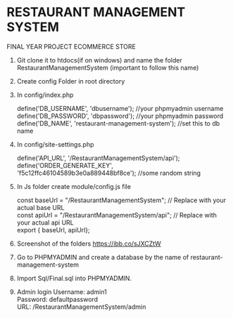 # RESTAURANT MANAGEMENT SYSTEM

FINAL YEAR PROJECT ECOMMERCE STORE

1. Git clone it to htdocs(if on windows) and name the folder RestaurantManagementSystem (important to follow this name)

2. Create config Folder in root directory

3. In config/index.php
   <?php
   define('DB_HOST', 'localhost'); <br>
   define('DB_USERNAME', 'dbusername');  //your phpmyadmin username <br>
   define('DB_PASSWORD', 'dbpassword'); //your phpmyadmin password <br>
   define('DB_NAME', 'restaurant-management-system'); //set this to db name  <br>


4. In config/site-settings.php
   <?php
   define('BASE_URL', '/RestaurantManagementSystem');  <br>
   define('API_URL', '/RestaurantManagementSystem/api');  <br>
   define('ORDER_GENERATE_KEY', 'f5c12ffc46104589b3e0a889448bf8ce'); //some random string  <br>


5. In Js folder create module/config.js file

   const baseUrl = "/RestaurantManagementSystem"; // Replace with your actual base URL <br>
   const apiUrl = "/RestaurantManagementSystem/api"; // Replace with your actual api URL <br>
   export { baseUrl, apiUrl};

6. Screenshot of the folders https://ibb.co/sJXCZtW

7. Go to PHPMYADMIN and create a database by the name of restaurant-management-system

8. Import Sql/Final.sql into PHPMYADMIN.

9. Admin login
   Username: admin1<br>
   Password: defaultpassword<br>
   URL: /RestaurantManagementSystem/admin<br>

